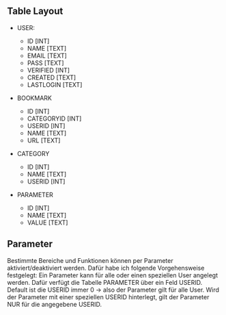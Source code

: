 ## Table Layout

- USER:
  - ID [INT]
  - NAME [TEXT]
  - EMAIL [TEXT]
  - PASS [TEXT]
  - VERIFIED [INT]
  - CREATED [TEXT]
  - LASTLOGIN [TEXT]

- BOOKMARK
  - ID [INT]
  - CATEGORYID [INT]
  - USERID [INT]
  - NAME [TEXT]
  - URL [TEXT]

- CATEGORY
  - ID [INT]
  - NAME [TEXT]
  - USERID [INT]

- PARAMETER
  - ID [INT]
  - NAME [TEXT]
  - VALUE [TEXT]

## Parameter
Bestimmte Bereiche und Funktionen können per Parameter aktiviert/deaktiviert werden. Dafür habe ich folgende Vorgehensweise festgelegt:
Ein Parameter kann für alle oder einen speziellen User angelegt werden. Dafür verfügt die Tabelle PARAMETER über ein Feld USERID. Default ist die USERID immer 0 -> also der Parameter gilt für alle User. Wird der Parameter mit einer speziellen USERID hinterlegt, gilt der Parameter NUR für die angegebene USERID.
